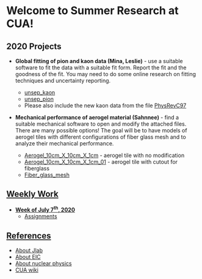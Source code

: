 # Welcome to Summer Research at CUA!

## 2020 Projects
* **Global fitting of pion and kaon data (Mina, Leslie)** - use a suitable software to fit the data with a suitable fit form. Report the fit and the goodness of the fit. You may need to do some online research on fitting techniques and uncertainty reporting.
    * [unsep_kaon](weekly_work/7_6_2020/pion_kaon_data/unsep_kaon.dat)
    * [unsep_pion](weekly_work/7_6_2020/pion_kaon_data/unsep_pion.dat)
    * Please also include the new kaon data from the file [PhysRevC97](references/sep_kaon_sig_FF_6_GeV.pdf)

* **Mechanical performance of aerogel material (Sahnnee)** - find a suitable mechanical software to open and modify the attached files. There are many possible options! The goal will be to have models of aerogel tiles with different configurations of fiber glass mesh and to analyze their mechanical performance.
    * [Aerogel_10cm_X_10cm_X_1cm](weekly_work/7_6_2020/aerogel_data/Aerogel_10cm_X_10cm_X_1cm.stp) - aerogel tile with no modification
    * [Aerogel_10cm_X_10cm_X_1cm_01](weekly_work/7_6_2020/aerogel_data/Aerogel_10cm_X_10cm_X_1cm_01.stp) - aerogel tile with cutout for fiberglass
    * [Fiber_glass_mesh](weekly_work/7_6_2020/aerogel_data/Fiber_glass_mesh.stp)

## [Weekly Work](weekly_work)
* **[Week of July 7<sup>th</sup>, 2020](weekly_work/7_6_2020)**
    * [Assignments](weekly_work/7_6_2020/weekly_assignments.md)

## [References](references)
* [About Jlab](https://www.jlab.org/about)
* [About EIC](https://www.nationalacademies.org/news/2018/07/a-domestic-electron-ion-collider-would-unlock-scientific-mysteries-of-atomic-nuclei-maintain-us-leadership-in-accelerator-science-new-report-says)
* [About nuclear physics](https://particleadventure.org/)
* [CUA wiki](http://www.vsl.cua.edu/cua_phy/index.php/MainPage:Nuclear:Summer2020)